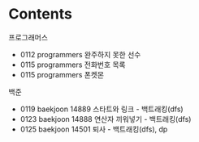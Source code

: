 # Contents

프로그래머스
* 0112 programmers 완주하지 못한 선수
* 0115 programmers 전화번호 목록
* 0115 programmers 폰켓몬

백준
* 0119 baekjoon 14889 스타트와 링크 - 백트래킹(dfs)
* 0123 baekjoon 14888 연산자 끼워넣기 - 백트래킹(dfs)
* 0125 baekjoon 14501 퇴사 - 백트래킹(dfs), dp
